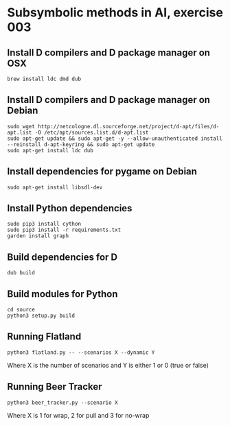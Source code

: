 # Subsymbolic methods in AI, exercise 003

## Install D compilers and D package manager on OSX

    brew install ldc dmd dub

## Install D compilers and D package manager on Debian

    sudo wget http://netcologne.dl.sourceforge.net/project/d-apt/files/d-apt.list -O /etc/apt/sources.list.d/d-apt.list
    sudo apt-get update && sudo apt-get -y --allow-unauthenticated install --reinstall d-apt-keyring && sudo apt-get update
    sudo apt-get install ldc dub

## Install dependencies for pygame on Debian

    sudo apt-get install libsdl-dev

## Install Python dependencies

    sudo pip3 install cython
    sudo pip3 install -r requirements.txt
    garden install graph

## Build dependencies for D

    dub build

## Build modules for Python

    cd source
    python3 setup.py build

## Running Flatland

    python3 flatland.py -- --scenarios X --dynamic Y

Where X is the number of scenarios and Y is either 1 or 0 (true or false)

## Running Beer Tracker

    python3 beer_tracker.py --scenario X

Where X is 1 for wrap, 2 for pull and 3 for no-wrap
